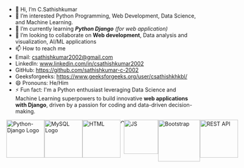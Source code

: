 - 👋 Hi, I’m C.Sathishkumar
- 👀 I’m interested Python Programming, Web Development, Data Science, and Machine Learning.
- 🌱 I’m currently learning ***Python Django*** *(for web application)*
- 💞️ I’m looking to collaborate on **Web development**, Data analysis and visualization, AI/ML applications
- 📫 How to reach me
- Email: csathishkumar2002@gmail.com
- LinkedIn: www.linkedin.com/in/csathishkumar2002
- GitHub: https://github.com/sathishkumar-c-2002
- Geeksforgeeks: https://www.geeksforgeeks.org/user/csathishkhkbl/
- 😄 Pronouns: He/Him
- ⚡ Fun fact: I'm a Python enthusiast leveraging Data Science and Machine Learning superpowers to build innovative **web applications with Django**, driven by a passion for coding and data-driven decision-making.

<div style="display: flex; justify-content: space-between;">
  <img src="https://www.opengis.ch/wp-content/uploads/2020/04/django-python-logo.png" alt="Python-Django Logo" width="100">
  <img src="https://www.pngplay.com/wp-content/uploads/7/Mysql-Logo-PNG-Free-File-Download.png" alt="MySQL Logo" width="100">
  <img src="https://upload.wikimedia.org/wikipedia/commons/thumb/6/61/HTML5_logo_and_wordmark.svg/768px-HTML5_logo_and_wordmark.svg.png" alt="HTML" width="100">
  <img src="https://cdn.iconscout.com/icon/free/png-256/free-css3-logo-icon-download-in-svg-png-gif-file-formats--css-programming-langugae-language-pack-logos-icons-1175237.png" alt="CSS" width="9">
  <img src="https://upload.wikimedia.org/wikipedia/commons/6/6a/JavaScript-logo.png" alt="JS" width="90">
  <img src="https://epss.ucla.edu/static/bootstrap-5.2.0/site/static/docs/5.2/assets/brand/bootstrap-logo-shadow.png" alt="Bootstrap " width="110">
  <img src=" https://miro.medium.com/v2/resize:fit:475/1*yludgK8sb_ZzGAffyKk3AQ.png" alt="REST API " width="100">
</div>


